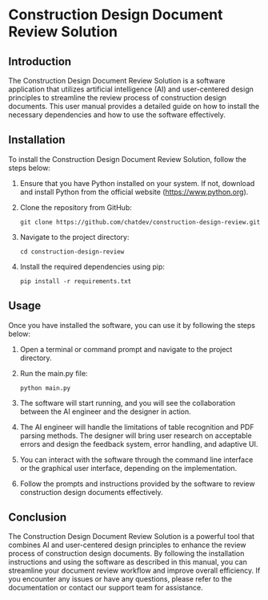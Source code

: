 # Construction Design Document Review Solution

## Introduction

The Construction Design Document Review Solution is a software application that utilizes artificial intelligence (AI) and user-centered design principles to streamline the review process of construction design documents. This user manual provides a detailed guide on how to install the necessary dependencies and how to use the software effectively.

## Installation

To install the Construction Design Document Review Solution, follow the steps below:

1. Ensure that you have Python installed on your system. If not, download and install Python from the official website (https://www.python.org).

2. Clone the repository from GitHub:

   ```
   git clone https://github.com/chatdev/construction-design-review.git
   ```

3. Navigate to the project directory:

   ```
   cd construction-design-review
   ```

4. Install the required dependencies using pip:

   ```
   pip install -r requirements.txt
   ```

## Usage

Once you have installed the software, you can use it by following the steps below:

1. Open a terminal or command prompt and navigate to the project directory.

2. Run the main.py file:

   ```
   python main.py
   ```

3. The software will start running, and you will see the collaboration between the AI engineer and the designer in action.

4. The AI engineer will handle the limitations of table recognition and PDF parsing methods. The designer will bring user research on acceptable errors and design the feedback system, error handling, and adaptive UI.

5. You can interact with the software through the command line interface or the graphical user interface, depending on the implementation.

6. Follow the prompts and instructions provided by the software to review construction design documents effectively.

## Conclusion

The Construction Design Document Review Solution is a powerful tool that combines AI and user-centered design principles to enhance the review process of construction design documents. By following the installation instructions and using the software as described in this manual, you can streamline your document review workflow and improve overall efficiency. If you encounter any issues or have any questions, please refer to the documentation or contact our support team for assistance.